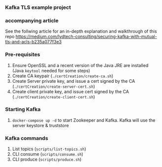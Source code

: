 ### Kafka TLS example project

### accompanying article
See the follwing article for an in-depth explanation and walkthrough of this repo
https://medium.com/lydtech-consulting/securing-kafka-with-mutual-tls-and-acls-b235a077f3e3


### Pre-requisites
1. Ensure OpenSSL and a recent version of the Java JRE are installed (Java `keytool` needed for some steps)
1. Create CA keypair (`./certCreation/create-ca.sh`)
1. Create Server private key, and issue a cert signed by the CA (`./certCreation/create-server-cert.sh`)
1. Create client private key, and issue cert signed by the CA (`./certCreation/create-client-cert.sh`)

### Starting Kafka
1. `docker-compose up -d` to start Zookeeper and Kafka.  Kafka will use the server keystore & truststore

### Kafka commands
1. List topics (`scripts/list-topics.sh`)
2. CLI consume (`scripts/consume.sh`)
3. CLI produce (`scripts/produce.sh`)
